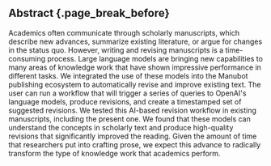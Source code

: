 ## Abstract {.page_break_before}

Academics often communicate through scholarly manuscripts, which describe new advances, summarize existing literature, or argue for changes in the status quo.
However, writing and revising manuscripts is a time-consuming process.
Large language models are bringing new capabilities to many areas of knowledge work that have shown impressive performance in different tasks.
We integrated the use of these models into the Manubot publishing ecosystem to automatically revise and improve existing text.
The user can run a workflow that will trigger a series of queries to OpenAI's language models, produce revisions, and create a timestamped set of suggested revisions.
We tested this AI-based revision workflow in existing manuscripts, including the present one.
We found that these models can understand the concepts in scholarly text and produce high-quality revisions that significantly improved the reading.
Given the amount of time that researchers put into crafting prose, we expect this advance to radically transform the type of knowledge work that academics perform.

